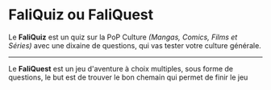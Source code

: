 # FaliQuiz ou FaliQuest

Le **FaliQuiz** est un quiz sur la PoP Culture *(Mangas, Comics, Films et Séries)*
avec une dixaine de questions, qui vas tester votre culture générale.

-------------------------------------------------------------------------------------

Le **FaliQuest** est un jeu d'aventure à choix multiples, sous forme de questions,
le but est de trouver le bon chemain qui permet de finir le jeu
